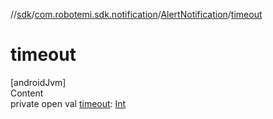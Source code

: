 //[sdk](../../../index.md)/[com.robotemi.sdk.notification](../index.md)/[AlertNotification](index.md)/[timeout](timeout.md)



# timeout  
[androidJvm]  
Content  
private open val [timeout](timeout.md): [Int](https://kotlinlang.org/api/latest/jvm/stdlib/kotlin/-int/index.html)  



